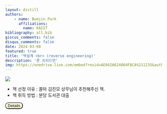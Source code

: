 ```yaml
---
layout: distill
authors: 
    - name: Bumjin Park
      affiliations:
        name: KAIST
bibliography: all.bib
giscus_comments: false
disqus_comments: false
date: 2024-03-08
featured: true
title: '역설계 <br> (reverse engineering)'
description: '론 프리드먼'
img: https://onedrive.live.com/embed?resid=AE042A624064F8CA%211235&authkey=%21AJ6FSHrdfyk5mBQ&height=660
---
```



<img src="https://onedrive.live.com/embed?resid=AE042A624064F8CA%211235&authkey=%21AJ6FSHrdfyk5mBQ&height=660">

* 책 선정 이유 : 콜마 김진모 상무님이 추천해주신 책. 
* 책 취득 방법 : 분당 도서관 대출


<button onclick="myFunction(6)" style="background-color:#FFFFDD;border-radius:10px">Details</button>

<div id="6" style="display:none;border:3px solid #DDDDDD;padding:1rem;" markdown="1">


“자신을 괴롭히는 상대를 무시할 줄 아는 사람이라면 이미 스스로를 군중들로부터 분리시켜 상대보다 높은 지위에 설 수 있다. 진정으로 위대하다는 증거는 누군가 자신을 때려도 아무렇지 않다는 태도를 보이는 것이다. 예를 들자면 짖어대는 개들을 향해 천천히 돌아보는 거대한 야수처럼. 어떤 재난에도 꿈쩍하지 않는 높은 경지에 오른 사람은 가슴속에도 최고의 선을 품고 있는 사람이다. 그리고 인간에게뿐만이 아니라 운명의 신을 향하여 이렇게 말할 것이다. 뭐든 그대가 원하는 대로 하라. 나의 침착함이 흔들리더라도 그대의 힘은 미치지 않는다. 피해보다는 분노가 내게는 훨씬 더 해로운 것이다. 아니, 그 이상일지도 모른다. 피해는 그 한도가 있지만 분노는 나를 끝없이 밀쳐낸다는 사실을 잘 알고 있다.”

</div>




<script>
function myFunction(n) {
  var x = document.getElementById(n);
  if (x.style.display === "none") {
    x.style.display = "block";
  } else {
    x.style.display = "none";
  }
}
</script>